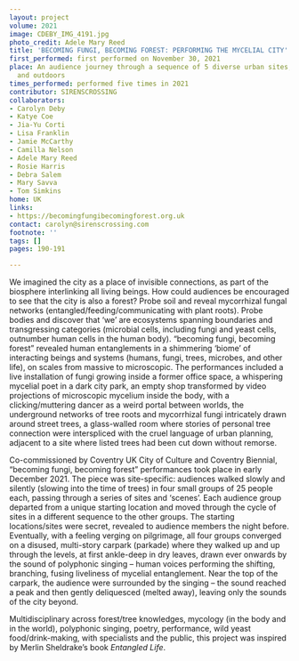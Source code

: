 ```yaml
---
layout: project
volume: 2021
image: CDEBY_IMG_4191.jpg
photo_credit: Adele Mary Reed
title: 'BECOMING FUNGI, BECOMING FOREST: PERFORMING THE MYCELIAL CITY'
first_performed: first performed on November 30, 2021
place: An audience journey through a sequence of 5 diverse urban sites, both indoors
  and outdoors
times_performed: performed five times in 2021
contributor: SIRENSCROSSING
collaborators:
- Carolyn Deby
- Katye Coe
- Jia-Yu Corti
- Lisa Franklin
- Jamie McCarthy
- Camilla Nelson
- Adele Mary Reed
- Rosie Harris
- Debra Salem
- Mary Savva
- Tom Simkins
home: UK
links:
- https://becomingfungibecomingforest.org.uk
contact: carolyn@sirenscrossing.com
footnote: ''
tags: []
pages: 190-191

---
```


We imagined the city as a place of invisible connections, as part of the biosphere interlinking all living beings. How could audiences be encouraged to see that the city is also a forest? Probe soil and reveal mycorrhizal fungal networks (entangled/feeding/communicating with plant roots). Probe bodies and discover that ‘we’ are ecosystems spanning boundaries and transgressing categories (microbial cells, including fungi and yeast cells, outnumber human cells in the human body). “becoming fungi, becoming forest” revealed human entanglements in a shimmering ‘biome’ of interacting beings and systems (humans, fungi, trees, microbes, and other life), on scales from massive to microscopic. The performances included a live installation of fungi growing inside a former office space, a whispering mycelial poet in a dark city park, an empty shop transformed by video projections of microscopic mycelium inside the body, with a clicking/muttering dancer as a weird portal between worlds, the underground networks of tree roots and mycorrhizal fungi intricately drawn around street trees, a glass-walled room where stories of personal tree connection were interspliced with the cruel language of urban planning, adjacent to a site where listed trees had been cut down without remorse.

Co-commissioned by Coventry UK City of Culture and Coventry Biennial, “becoming fungi, becoming forest” performances took place in early December 2021. The piece was site-specific: audiences walked slowly and silently (slowing into the time of trees) in four small groups of 25 people each, passing through a series of sites and ‘scenes’. Each audience group departed from a unique starting location and moved through the cycle of sites in a different sequence to the other groups. The starting locations/sites were secret, revealed to audience members the night before. Eventually, with a feeling verging on pilgrimage, all four groups converged on a disused, multi-story carpark (parkade) where they walked up and up through the levels, at first ankle-deep in dry leaves, drawn ever onwards by the sound of polyphonic singing – human voices performing the shifting, branching, fusing liveliness of mycelial entanglement. Near the top of the carpark, the audience were surrounded by the singing – the sound reached a peak and then gently deliquesced (melted away), leaving only the sounds of the city beyond.

Multidisciplinary across forest/tree knowledges, mycology (in the body and in the world), polyphonic singing, poetry, performance, wild yeast food/drink-making, with specialists and the public, this project was inspired by Merlin Sheldrake’s book *Entangled Life*.
